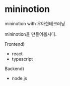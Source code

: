 # mininotion
mininotion with 우아한테크러닝

mininotion을 만들어봅시다.

Frontend)
- react
- typescript


Backend)
- node.js
